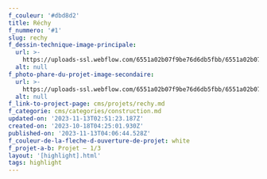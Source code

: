 ```yaml
---
f_couleur: '#dbd8d2'
title: Réchy
f_nummero: '#1'
slug: rechy
f_dessin-technique-image-principale:
  url: >-
    https://uploads-ssl.webflow.com/6551a02b07f9be76d6db5fbb/6551a02b07f9be76d6db611a_highlight-drawing-rechy-static-full.svg
  alt: null
f_photo-phare-du-projet-image-secondaire:
  url: >-
    https://uploads-ssl.webflow.com/6551a02b07f9be76d6db5fbb/6551a02b07f9be76d6db611c_rechy-09.jpg
  alt: null
f_link-to-project-page: cms/projets/rechy.md
f_categorie: cms/categories/construction.md
updated-on: '2023-11-13T02:51:23.187Z'
created-on: '2023-10-18T04:25:01.930Z'
published-on: '2023-11-13T04:06:44.528Z'
f_couleur-de-la-fleche-d-ouverture-de-projet: white
f_projet-a-b: Projet — 1/3
layout: '[highlight].html'
tags: highlight
---
```



